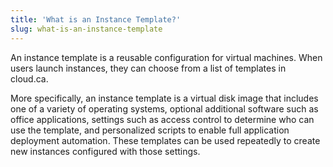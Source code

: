 ```yaml
---
title: 'What is an Instance Template?'
slug: what-is-an-instance-template
---
```


An instance template is a reusable configuration for virtual machines. When users launch instances, they can choose from a list of templates in cloud.ca.

More specifically, an instance template is a virtual disk image that includes one of a variety of operating systems, optional additional software such as office applications, settings such as access control to determine who can use the template, and personalized scripts to enable full application deployment automation. These templates can be used repeatedly to create new instances configured with those settings.
